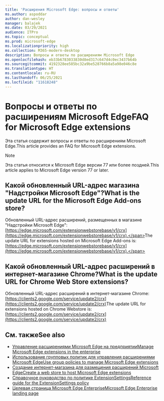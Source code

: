 ```yaml
---
title: 'Расширения Microsoft Edge: вопросы и ответы'
ms.author: aspoddar
author: dan-wesley
manager: balajek
ms.date: 03/29/2021
audience: ITPro
ms.topic: conceptual
ms.prod: microsoft-edge
ms.localizationpriority: high
ms.collection: M365-modern-desktop
description: Вопросы и ответы по расширениям Microsoft Edge
ms.openlocfilehash: eb33b6783033830d8ed317c647d4c0ec3437b64b
ms.sourcegitcommit: 4192328ee585bc32a9be528766b8a5a98e046c8e
ms.translationtype: HT
ms.contentlocale: ru-RU
ms.lasthandoff: 06/25/2021
ms.locfileid: "11618248"
---
```

# <a name="faq-for-microsoft-edge-extensions"></a><span data-ttu-id="bc122-103">Вопросы и ответы по расширениям Microsoft Edge</span><span class="sxs-lookup"><span data-stu-id="bc122-103">FAQ for Microsoft Edge extensions</span></span>

<span data-ttu-id="bc122-104">Эта статья содержит вопросы и ответы по расширениям Microsoft Edge.</span><span class="sxs-lookup"><span data-stu-id="bc122-104">This article provides an FAQ for Microsoft Edge extensions.</span></span>

> [!NOTE]
> <span data-ttu-id="bc122-105">Эта статья относится к Microsoft Edge версии 77 или более поздней.</span><span class="sxs-lookup"><span data-stu-id="bc122-105">This article applies to Microsoft Edge version 77 or later.</span></span>

## <a name="what-is-the-update-url-for-the-microsoft-edge-add-ons-store"></a><span data-ttu-id="bc122-106">Какой обновленный URL-адрес магазина "Надстройки Microsoft Edge"?</span><span class="sxs-lookup"><span data-stu-id="bc122-106">What is the update URL for the Microsoft Edge Add-ons store?</span></span>

<span data-ttu-id="bc122-107">Обновленный URL-адрес расширений, размещенных в магазине "Надстройки Microsoft Edge": [https://edge.microsoft.com/extensionwebstorebase/v1/crx](https://edge.microsoft.com/extensionwebstorebase/v1/crx).</span><span class="sxs-lookup"><span data-stu-id="bc122-107">The update URL for extensions hosted on Microsoft Edge Add-ons is: [https://edge.microsoft.com/extensionwebstorebase/v1/crx](https://edge.microsoft.com/extensionwebstorebase/v1/crx).</span></span>

## <a name="what-is-the-update-url-for-chrome-web-store-extensions"></a><span data-ttu-id="bc122-108">Какой обновленный URL-адрес расширений в интернет-магазине Chrome?</span><span class="sxs-lookup"><span data-stu-id="bc122-108">What is the update URL for Chrome Web Store extensions?</span></span>

<span data-ttu-id="bc122-109">Обновленный URL-адрес расширений в интернет-магазине Chrome: [https://clients2.google.com/service/update2/crx](https://clients2.google.com/service/update2/crx)</span><span class="sxs-lookup"><span data-stu-id="bc122-109">The update URL for extensions hosted on Chrome Webstore is: [https://clients2.google.com/service/update2/crx](https://clients2.google.com/service/update2/crx)</span></span>

## <a name="see-also"></a><span data-ttu-id="bc122-110">См. также</span><span class="sxs-lookup"><span data-stu-id="bc122-110">See also</span></span>

- [<span data-ttu-id="bc122-111">Управление расширениями Microsoft Edge на предприятии</span><span class="sxs-lookup"><span data-stu-id="bc122-111">Manage Microsoft Edge extensions in the enterprise</span></span>](microsoft-edge-manage-extensions.md)
- [<span data-ttu-id="bc122-112">Использование групповых политик для управления расширениями Microsoft Edge</span><span class="sxs-lookup"><span data-stu-id="bc122-112">Use group policies to manage Microsoft Edge extensions</span></span>](microsoft-edge-manage-extensions-policies.md)
- [<span data-ttu-id="bc122-113">Создание интернет-магазина для размещения расширений Microsoft Edge</span><span class="sxs-lookup"><span data-stu-id="bc122-113">Create a web store to host Microsoft Edge extensions</span></span>](microsoft-edge-manage-extensions-webstore.md)
- [<span data-ttu-id="bc122-114">Справочное руководство по политике ExtensionSettings</span><span class="sxs-lookup"><span data-stu-id="bc122-114">Reference guide for the ExtensionSettings policy</span></span>](microsoft-edge-manage-extensions-ref-guide.md)
- [<span data-ttu-id="bc122-115">Целевая страница Microsoft Edge Enterprise</span><span class="sxs-lookup"><span data-stu-id="bc122-115">Microsoft Edge Enterprise landing page</span></span>](https://aka.ms/EdgeEnterprise)
